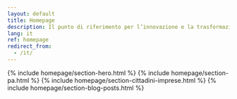 ```yaml
---
layout: default
title: Homepage
description: Il punto di riferimento per l’innovazione e la trasformazione digitale in Italia
lang: it
ref: homepage
redirect_from:
  - /it/
---
```

{% include homepage/section-hero.html %}
{% include homepage/section-pa.html %}
{% include homepage/section-cittadini-imprese.html %}
{% include homepage/section-blog-posts.html %}


